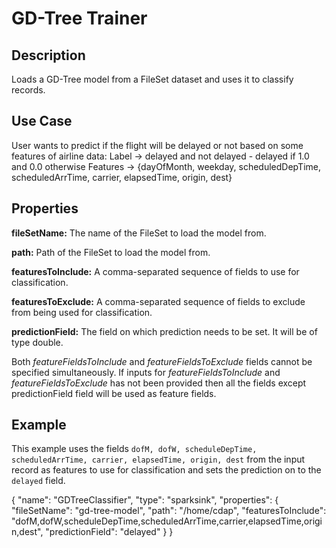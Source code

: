 # GD-Tree Trainer


Description
-----------
Loads a GD-Tree model from a FileSet dataset and uses it to classify records.

Use Case
--------
User wants to predict if the flight will be delayed or not based on some features of airline data:
Label → delayed and not delayed - delayed if 1.0 and 0.0 otherwise
Features → {dayOfMonth, weekday, scheduledDepTime, scheduledArrTime, carrier, elapsedTime, origin, dest}

Properties
----------
**fileSetName:** The name of the FileSet to load the model from.

**path:** Path of the FileSet to load the model from.

**featuresToInclude:** A comma-separated sequence of fields to use for classification.

**featuresToExclude:** A comma-separated sequence of fields to exclude from being used for classification.

**predictionField:** The field on which prediction needs to be set. It will be of type double.

Both *featureFieldsToInclude* and *featureFieldsToExclude* fields cannot be specified simultaneously.
If inputs for *featureFieldsToInclude* and *featureFieldsToExclude* has not been provided then all the fields except
predictionField field will be used as feature fields.

Example
-------

This example uses the fields ``dofM, dofW, scheduleDepTime, scheduledArrTime, carrier, elapsedTime, origin, dest``
from the input record as features to use for classification and sets the prediction on to the ``delayed`` field.

{
  "name": "GDTreeClassifier",
  "type": "sparksink",
  "properties": {
        "fileSetName": "gd-tree-model",
        "path": "/home/cdap",
        "featuresToInclude": "dofM,dofW,scheduleDepTime,scheduledArrTime,carrier,elapsedTime,origin,dest",
        "predictionField": "delayed"
   }
}
